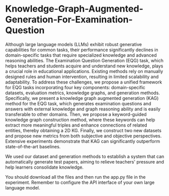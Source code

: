 # Knowledge-Graph-Augmented-Generation-For-Examination-Question
Although large language models (LLMs) exhibit robust generative capabilities for common tasks, their performance significantly declines in domain-specific tasks that require specialized knowledge and advanced reasoning abilities. The Examination Question Generation (EQG) task, which helps teachers and students acquire and understand new knowledge, plays a crucial role in educational applications. Existing methods rely on manually designed rules and human intervention, resulting in limited scalability and adaptability. To address these challenges, we propose a unified framework for EQG tasks incorporating four key components: domain-specific datasets, evaluation metrics, knowledge graphs, and generation methods. Specifically, we present a knowledge graph augmented generation (KAG) method for the EQG task, which generates examination questions and answers with external knowledge and graph reasoning ability and is easily transferable to other domains. Then, we propose a keyword-guided knowledge graph construction method, where these keywords can help extract more meaningful triples and enhance connections of related entities, thereby obtaining a 2D KG. Finally, we construct two new datasets and propose new metrics from both subjective and objective perspectives. Extensive experiments demonstrate that KAG can significantly outperform state-of-the-art baselines.

We used our dataset and generation methods to establish a system that can automatically generate test papers, aiming to relieve teachers' pressure and help learners consolidate knowledge.

You should download all the files and then run the app.py file in the experiment.  Remember to configure the API interface of your own large language model.
 
 
